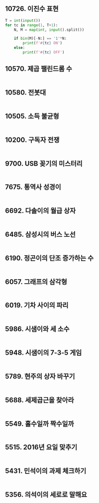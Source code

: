 ## 10726. 이진수 표현

```python
T = int(input())
for tc in range(1, T+1):
    N, M = map(int, input().split())

    if bin(M)[-N:] == '1'*N:
        print(f'#{tc} ON')
    else:
        print(f'#{tc} OFF')
```

## 10570. 제곱 팰린드롬 수

```python

```

## 10580. 전봇대

```python

```

## 10505. 소득 불균형

```python

```

## 10200. 구독자 전쟁

```python

```

## 9700. USB 꽂기의 미스터리

```python

```

## 7675. 통역사 성경이

```python

```

## 6692. 다솔이의 월급 상자

```python

```

## 6485. 삼성시의 버스 노선

```python

```

## 6190. 정곤이의 단조 증가하는 수

```python

```

## 6057. 그래프의 삼각형

```python

```

## 6019. 기차 사이의 파리

```python

```

## 5986. 시샘이와 세 소수

```python

```

## 5948. 시샘이의 7-3-5 게임

```python

```

## 5789. 현주의 상자 바꾸기

```python

```

## 5688. 세제곱근을 찾아라

```python

```

## 5549. 홀수일까 짝수일까

```python

```

## 5515. 2016년 요일 맞추기

```python

```

## 5431. 민석이의 과제 체크하기

```python

```

## 5356. 의석이의 세로로 말해요

```python

```

